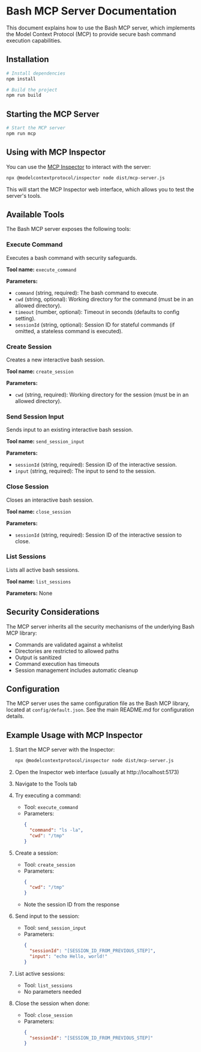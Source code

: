 # Bash MCP Server Documentation

This document explains how to use the Bash MCP server, which implements the Model Context Protocol (MCP) to provide secure bash command execution capabilities.

## Installation

```bash
# Install dependencies
npm install

# Build the project
npm run build
```

## Starting the MCP Server

```bash
# Start the MCP server
npm run mcp
```

## Using with MCP Inspector

You can use the [MCP Inspector](https://github.com/modelcontextprotocol/inspector) to interact with the server:

```bash
npx @modelcontextprotocol/inspector node dist/mcp-server.js
```

This will start the MCP Inspector web interface, which allows you to test the server's tools.

## Available Tools

The Bash MCP server exposes the following tools:

### Execute Command

Executes a bash command with security safeguards.

**Tool name:** `execute_command`

**Parameters:**
- `command` (string, required): The bash command to execute.
- `cwd` (string, optional): Working directory for the command (must be in an allowed directory).
- `timeout` (number, optional): Timeout in seconds (defaults to config setting).
- `sessionId` (string, optional): Session ID for stateful commands (if omitted, a stateless command is executed).

### Create Session

Creates a new interactive bash session.

**Tool name:** `create_session`

**Parameters:**
- `cwd` (string, required): Working directory for the session (must be in an allowed directory).

### Send Session Input

Sends input to an existing interactive bash session.

**Tool name:** `send_session_input`

**Parameters:**
- `sessionId` (string, required): Session ID of the interactive session.
- `input` (string, required): The input to send to the session.

### Close Session

Closes an interactive bash session.

**Tool name:** `close_session`

**Parameters:**
- `sessionId` (string, required): Session ID of the interactive session to close.

### List Sessions

Lists all active bash sessions.

**Tool name:** `list_sessions`

**Parameters:** None

## Security Considerations

The MCP server inherits all the security mechanisms of the underlying Bash MCP library:

- Commands are validated against a whitelist
- Directories are restricted to allowed paths
- Output is sanitized
- Command execution has timeouts
- Session management includes automatic cleanup

## Configuration

The MCP server uses the same configuration file as the Bash MCP library, located at `config/default.json`. See the main README.md for configuration details.

## Example Usage with MCP Inspector

1. Start the MCP server with the Inspector: 
   ```bash
   npx @modelcontextprotocol/inspector node dist/mcp-server.js
   ```

2. Open the Inspector web interface (usually at http://localhost:5173)

3. Navigate to the Tools tab

4. Try executing a command:
   - Tool: `execute_command`
   - Parameters: 
     ```json
     {
       "command": "ls -la",
       "cwd": "/tmp"
     }
     ```

5. Create a session:
   - Tool: `create_session`
   - Parameters:
     ```json
     {
       "cwd": "/tmp"
     }
     ```
   - Note the session ID from the response

6. Send input to the session:
   - Tool: `send_session_input`
   - Parameters:
     ```json
     {
       "sessionId": "[SESSION_ID_FROM_PREVIOUS_STEP]",
       "input": "echo Hello, world!"
     }
     ```

7. List active sessions:
   - Tool: `list_sessions`
   - No parameters needed

8. Close the session when done:
   - Tool: `close_session`
   - Parameters:
     ```json
     {
       "sessionId": "[SESSION_ID_FROM_PREVIOUS_STEP]"
     }
     ```
